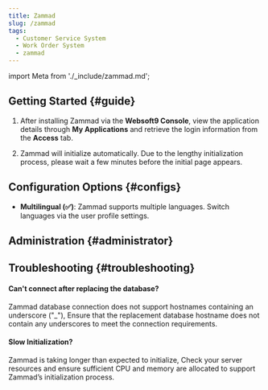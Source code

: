 ```yaml
---
title: Zammad
slug: /zammad
tags:
  - Customer Service System
  - Work Order System
  - zammad
---
```


import Meta from './\_include/zammad.md';

<Meta name="meta" />

## Getting Started {#guide}

1. After installing Zammad via the **Websoft9 Console**, view the application details through **My Applications** and retrieve the login information from the **Access** tab.

2. Zammad will initialize automatically. Due to the lengthy initialization process, please wait a few minutes before the initial page appears.

## Configuration Options {#configs}

- **Multilingual (✅)**: Zammad supports multiple languages. Switch languages via the user profile settings.

## Administration {#administrator}

## Troubleshooting {#troubleshooting}

#### Can't connect after replacing the database?

Zammad database connection does not support hostnames containing an underscore ("\_"), Ensure that the replacement database hostname does not contain any underscores to meet the connection requirements.

#### Slow Initialization?

Zammad is taking longer than expected to initialize, Check your server resources and ensure sufficient CPU and memory are allocated to support Zammad’s initialization process.
